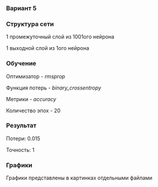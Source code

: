 ### Вариант 5

### Структура сети

1 промежуточный слой из 1001ого нейрона

1 выходной слой из 1ого нейрона

### Обучение

Оптимизатор - *rmsprop*

Функция потерь - *binary_crossentropy*

Метрики - *accuracy*

Количество эпох - 20

### Результат

Потери: 0.015

Точность: 1

### Графики

Графики представлены в картинках отдельными файлами

